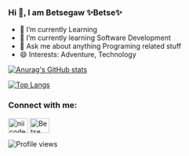 ### Hi 👋, I am Betsegaw   ✨Betse✨


- 🔭 I’m currently Learning
- 🌱 I’m currently learning Software Development
- 💬 Ask me about anything Programing related stuff
- 😄 Interests: Adventure, Technology

[![Anurag's GitHub stats](https://github-readme-stats.vercel.app/api?username=betses&theme=dracula)](https://github.com/anuraghazra/github-readme-stats)

[![Top Langs](https://github-readme-stats.vercel.app/api/top-langs/?username=betses&layout=compact&theme=dracula)](https://github.com/anuraghazra/github-readme-stats)


<h3 align="left">Connect with me:</h3>
<p align="left">
<a href="https://twitter.com/Betse_s" target="blank"><img align="center" src="https://raw.githubusercontent.com/rahuldkjain/github-profile-readme-generator/master/src/images/icons/Social/twitter.svg" alt="niicode" height="30" width="40" /></a>
<a href="https://www.linkedin.com/in/betsegaw-sebsibe/" target="blank"><img align="center" src="https://raw.githubusercontent.com/rahuldkjain/github-profile-readme-generator/master/src/images/icons/Social/linked-in-alt.svg" alt="Betse" height="30" width="40" /></a>
</p>


![Profile views](https://gpvc.arturio.dev/betses)
